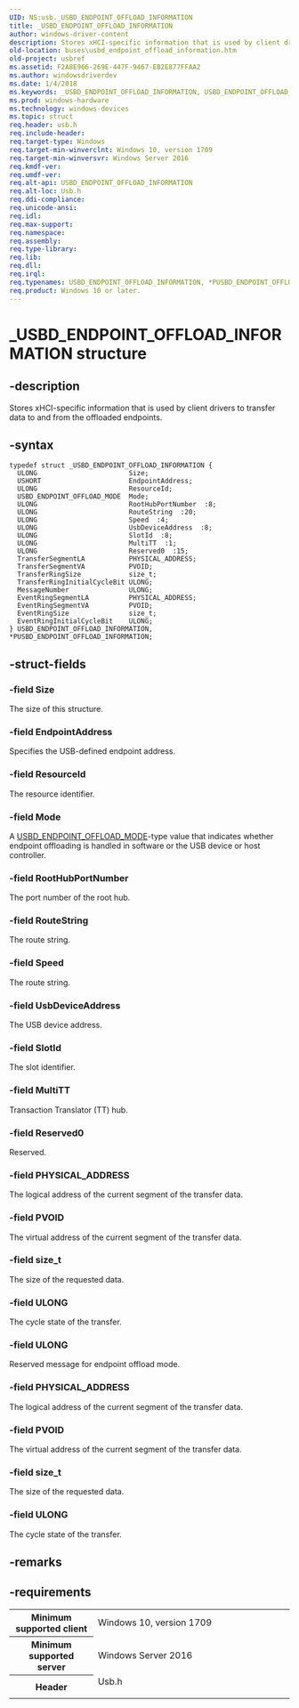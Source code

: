 ```yaml
---
UID: NS:usb._USBD_ENDPOINT_OFFLOAD_INFORMATION
title: _USBD_ENDPOINT_OFFLOAD_INFORMATION
author: windows-driver-content
description: Stores xHCI-specific information that is used by client drivers to transfer data to and from the offloaded endpoints.
old-location: buses\usbd_endpoint_offload_information.htm
old-project: usbref
ms.assetid: F2A8E966-269E-447F-9467-EB2E877FFAA2
ms.author: windowsdriverdev
ms.date: 1/4/2018
ms.keywords: _USBD_ENDPOINT_OFFLOAD_INFORMATION, USBD_ENDPOINT_OFFLOAD_INFORMATION, *PUSBD_ENDPOINT_OFFLOAD_INFORMATION
ms.prod: windows-hardware
ms.technology: windows-devices
ms.topic: struct
req.header: usb.h
req.include-header: 
req.target-type: Windows
req.target-min-winverclnt: Windows 10, version 1709
req.target-min-winversvr: Windows Server 2016
req.kmdf-ver: 
req.umdf-ver: 
req.alt-api: USBD_ENDPOINT_OFFLOAD_INFORMATION
req.alt-loc: Usb.h
req.ddi-compliance: 
req.unicode-ansi: 
req.idl: 
req.max-support: 
req.namespace: 
req.assembly: 
req.type-library: 
req.lib: 
req.dll: 
req.irql: 
req.typenames: USBD_ENDPOINT_OFFLOAD_INFORMATION, *PUSBD_ENDPOINT_OFFLOAD_INFORMATION
req.product: Windows 10 or later.
---
```


# _USBD_ENDPOINT_OFFLOAD_INFORMATION structure



## -description
Stores xHCI-specific information that is used by client drivers to transfer data to and from the offloaded endpoints.



## -syntax

````
typedef struct _USBD_ENDPOINT_OFFLOAD_INFORMATION {
  ULONG                       Size;
  USHORT                      EndpointAddress;
  ULONG                       ResourceId;
  USBD_ENDPOINT_OFFLOAD_MODE  Mode;
  ULONG                       RootHubPortNumber  :8;
  ULONG                       RouteString  :20;
  ULONG                       Speed  :4;
  ULONG                       UsbDeviceAddress  :8;
  ULONG                       SlotId  :8;
  ULONG                       MultiTT  :1;
  ULONG                       Reserved0  :15;
  TransferSegmentLA           PHYSICAL_ADDRESS;
  TransferSegmentVA           PVOID;
  TransferRingSize            size_t;
  TransferRingInitialCycleBit ULONG;
  MessageNumber               ULONG;
  EventRingSegmentLA          PHYSICAL_ADDRESS;
  EventRingSegmentVA          PVOID;
  EventRingSize               size_t;
  EventRingInitialCycleBit    ULONG;
} USBD_ENDPOINT_OFFLOAD_INFORMATION, *PUSBD_ENDPOINT_OFFLOAD_INFORMATION;
````


## -struct-fields

### -field Size

The size of this structure.


### -field EndpointAddress

Specifies the USB-defined endpoint address. 


### -field ResourceId

The resource identifier.


### -field Mode

A <a href="..\usb\ne-usb-_usbd_endpoint_offload_mode.md">USBD_ENDPOINT_OFFLOAD_MODE</a>-type value that indicates whether endpoint offloading is handled in software or the USB device or host controller.


### -field RootHubPortNumber

The port number of the root hub.


### -field RouteString

The route string.


### -field Speed

The route string.


### -field UsbDeviceAddress

The USB device address.


### -field SlotId

The slot identifier.


### -field MultiTT

Transaction Translator (TT) hub. 


### -field Reserved0

Reserved.


### -field PHYSICAL_ADDRESS

The logical address of the current segment of the transfer data.


### -field PVOID

The virtual address of the current segment of the transfer data.


### -field size_t

The size of the requested data.


### -field ULONG

The cycle state of the transfer.


### -field ULONG

Reserved message for endpoint offload mode.



### -field PHYSICAL_ADDRESS

The logical address of the current segment of the transfer data.


### -field PVOID

The virtual address of the current segment of the transfer data.


### -field size_t

The size of the requested data.


### -field ULONG

The cycle state of the transfer.


## -remarks


## -requirements
<table>
<tr>
<th width="30%">
Minimum supported client

</th>
<td width="70%">
Windows 10, version 1709

</td>
</tr>
<tr>
<th width="30%">
Minimum supported server

</th>
<td width="70%">
Windows Server 2016

</td>
</tr>
<tr>
<th width="30%">
Header

</th>
<td width="70%">
<dl>
<dt>Usb.h</dt>
</dl>
</td>
</tr>
</table>